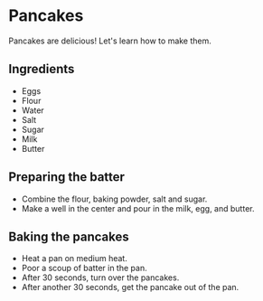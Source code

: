 # Pancakes

Pancakes are delicious! Let's learn how to make them.

## Ingredients

- Eggs
- Flour
- Water
- Salt
- Sugar
- Milk
- Butter

## Preparing the batter

- Combine the flour, baking powder, salt and sugar.
- Make a well in the center and pour in the milk, egg, and butter.


## Baking the pancakes

- Heat a pan on medium heat.
- Poor a scoup of batter in the pan.
- After 30 seconds, turn over the pancakes.
- After another 30 seconds, get the pancake out of the pan.
